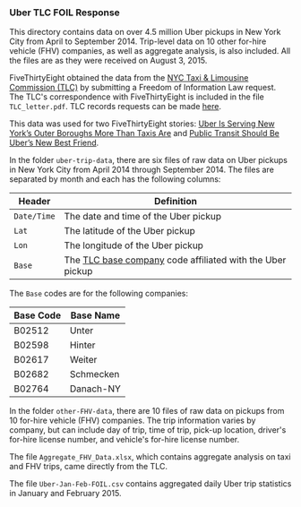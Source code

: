 ### Uber TLC FOIL Response

This directory contains data on over 4.5 million Uber pickups in New York City from April to September 2014. Trip-level data on 10 other for-hire vehicle (FHV) companies, as well as aggregate analysis, is also included. All the files are as they were received on August 3, 2015. 

FiveThirtyEight obtained the data from the [NYC Taxi & Limousine Commission (TLC)](http://www.nyc.gov/html/tlc/html/home/home.shtml) by submitting a Freedom of Information Law request. The TLC's correspondence with FiveThirtyEight is included in the file `TLC_letter.pdf`. TLC records requests can be made [here](http://www.nyc.gov/html/tlc/html/passenger/records.shtml).

This data was used for two FiveThirtyEight stories: [Uber Is Serving New York’s Outer Boroughs More Than Taxis Are](http://fivethirtyeight.com/features/uber-is-serving-new-yorks-outer-boroughs-more-than-taxis-are/) and [Public Transit Should Be Uber’s New Best Friend](http://fivethirtyeight.com/features/public-transit-should-be-ubers-new-best-friend/).

In the folder `uber-trip-data`, there are six files of raw data on Uber pickups in New York City from April 2014 through September 2014. The files are separated by month and each has the following columns:

Header | Definition
---|---------
`Date/Time` | The date and time of the Uber pickup
`Lat` | The latitude of the Uber pickup
`Lon` | The longitude of the Uber pickup
`Base` | The [TLC base company](http://www.nyc.gov/html/tlc/html/industry/base_and_business.shtml) code affiliated with the Uber pickup

The `Base` codes are for the following companies:

Base Code | Base Name
---|---------
B02512 | Unter
B02598 | Hinter
B02617 | Weiter
B02682 | Schmecken
B02764 | Danach-NY

In the folder `other-FHV-data`, there are 10 files of raw data on pickups from 10 for-hire vehicle (FHV) companies. The trip information varies by company, but can include day of trip, time of trip, pick-up location, driver's for-hire license number, and vehicle's for-hire license number.

The file `Aggregate_FHV_Data.xlsx`, which contains aggregate analysis on taxi and FHV trips, came directly from the TLC.

The file `Uber-Jan-Feb-FOIL.csv` contains aggregated daily Uber trip statistics in January and February 2015.
